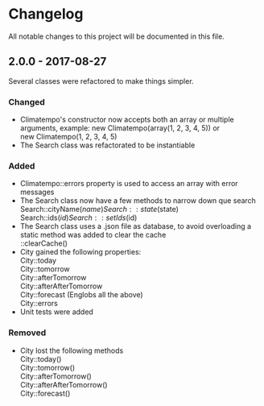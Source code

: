 # Changelog
All notable changes to this project will be documented in this file.

## 2.0.0 - 2017-08-27

Several classes were refactored to make things simpler.

### Changed
- Climatempo's constructor now accepts both an array or multiple arguments, example:
new Climatempo(array(1, 2, 3, 4, 5)) or  
new Climatempo(1, 2, 3, 4, 5)
- The Search class was refactorated to be instantiable

### Added
- Climatempo::errors property is used to access an array with error messages
- The Search class now have a few methods to narrow down que search
Search::cityName($name)  
Search::state($state)  
Search::ids($id) 
Search::setIds($id) 
- The Search class uses a .json file as database, to avoid overloading a static method was added to clear the cache  
::clearCache()
- City gained the following properties:  
City::today  
City::tomorrow  
City::afterTomorrow  
City::afterAfterTomorrow  
City::forecast (Englobs all the above)  
City::errors
- Unit tests were added

### Removed
- City lost the following methods  
City::today()  
City::tomorrow()  
City::afterTomorrow()  
City::afterAfterTomorrow()  
City::forecast()  


